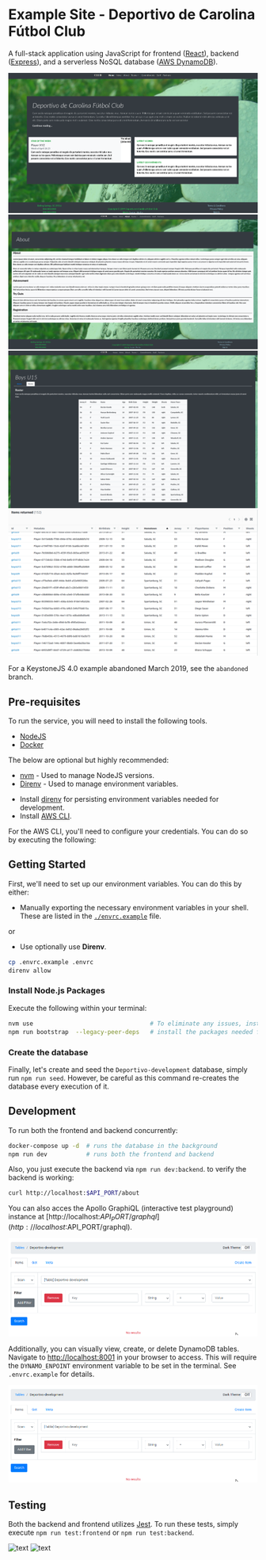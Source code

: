 # Example Site - Deportivo de Carolina Fútbol Club

A full-stack application using JavaScript for frontend ([React](https://react.dev/)), backend ([Express](https://expressjs.com/)), and a serverless NoSQL database ([AWS DynamoDB](https://aws.amazon.com/dynamodb/)).

![text](images/frontend-1.png)
![text](images/frontend-2.png)
![text](images/frontend-3.png)
![text](images/dynamodb-1.png)

For a KeystoneJS 4.0 example abandoned March 2019, see the `abandoned` branch.

## Pre-requisites

To run the service, you will need to install the following tools.

* [NodeJS](https://nodejs.org/en/)
* [Docker](https://www.docker.com/)

The below are optional but highly recommended:

* [nvm](https://github.com/nvm-sh/nvm) - Used to manage NodeJS versions.
* [Direnv](https://direnv.net/) - Used to manage environment variables.
- Install [direnv](https://direnv.net) for persisting environment variables needed for development.
- Install [AWS CLI](https://docs.aws.amazon.com/cli/latest/userguide/cli-chap-getting-started.html).

For the AWS CLI, you'll need to configure your credentials.  You can do so by executing the following:

## Getting Started

First, we'll need to set up our environment variables.  You can do this by either:

* Manually exporting the necessary environment variables in your shell.  These are listed in the [`./envrc.example`](./envrc.example) file.

or

* Use optionally use **Direnv**.

```bash
cp .envrc.example .envrc
direnv allow
```

### Install Node.js Packages

Execute the following within your terminal:

```bash
nvm use                                 # To eliminate any issues, install/use the version listed in .nvmrc.
npm run bootstrap  --legacy-peer-deps   # install the packages needed for both the frontend & backend
```

### Create the database

Finally, let's create and seed the `Deportivo-development` database, simply run `npm run seed`.  However, be careful as this command re-creates the database every execution of it.

## Development

To run both the frontend and backend concurrently:

```bash
docker-compose up -d  # runs the database in the background
npm run dev           # runs both the frontend and backend
```

Also, you just execute the backend via `npm run dev:backend`.  to verify the backend is working:

```bash
curl http://localhost:$API_PORT/about
```

You can also acces the Apollo GraphiQL (interactive test playground) instance at [http://localhost:$API_PORT/graphql](http://localhost:$API_PORT/graphql).

![text](images/dynamodb_admin.png)

Additionally, you can visually view, create, or delete DynamoDB tables.  Navigate to [http://localhost:8001](http:/localhost:8001) in your browser to access.  This will require the `DYNAMO_ENPOINT` environment variable to be set in the terminal.  See `.envrc.example` for details.

![text](images/dynamodb_admin.png)

## Testing

Both the backend and frontend utilizes [Jest](https://jestjs.io/).  To run these tests, simply execute `npm run test:frontend` or `npm run test:backend`.

![text](images/frontend_tests_example.png)
![text](images/backend_tests_example.png)


